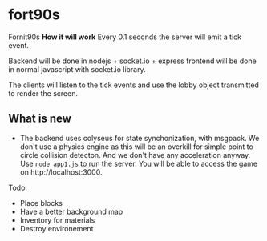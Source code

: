 # fort90s
Fornit90s
**How it will work**
Every 0.1 seconds the server will emit a tick event.

Backend will be done in nodejs + socket.io + express
frontend will be done in normal javascript with socket.io library.

The clients will listen to the tick events and use the lobby object transmitted to 
render the screen.


## What is new
 - The backend uses colyseus for state synchonization, with msgpack. We don't use a physics engine as this will be an overkill for simple point to circle collision detecton. And we don't have any acceleration anyway. 
 Use `node app1.js` to run the server.
 You will be able to access the game on http://localhost:3000.

Todo:
 - Place blocks
 - Have a better background map
 - Inventory for materials
 - Destroy environement